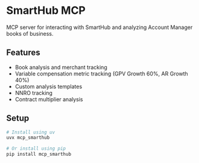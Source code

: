 # SmartHub MCP

MCP server for interacting with SmartHub and analyzing Account Manager books of business.

## Features
- Book analysis and merchant tracking
- Variable compensation metric tracking (GPV Growth 60%, AR Growth 40%)
- Custom analysis templates
- NNRO tracking
- Contract multiplier analysis

## Setup
```bash
# Install using uv
uvx mcp_smarthub

# Or install using pip
pip install mcp_smarthub
